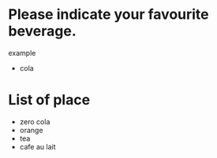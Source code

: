 # Please indicate your favourite beverage.
example
- cola
# List of place

- zero cola
- orange 
- tea
- cafe au lait
